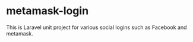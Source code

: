 # metamask-login
This is Laravel unit project for various social logins such as Facebook and metamask.
